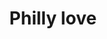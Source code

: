 ---
pid: VP24
title: Philly love
location_transcription: 
zipcode: 
outside_phl: 
neighborhood: 
age: '26'
age_range: 20-29
instagram: 
image_file_name: VP_24.jpg
proposal_transcription: Philly
topic: Philadelphia
topic_summary: '0'
type: Other No Form
keywords_other: 
credit: Eliana Ramírez
image_labels: Philly
twitter: 
facebook: Eliana Ramírez
permalink: "/monuments/vp24/"
layout: item-page
---